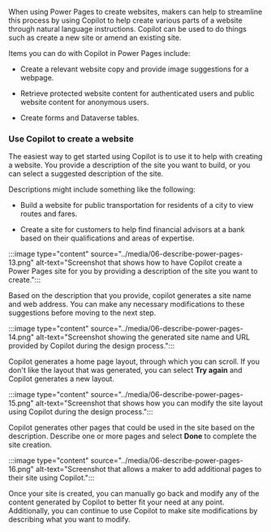 
When using Power Pages to create websites, makers can help to streamline this process by using Copilot to help create various parts of a website through natural language instructions. Copilot can be used to do things such as create a new site or amend an existing site.

Items you can do with Copilot in Power Pages include: 

- Create a relevant website copy and provide image suggestions for a webpage.

- Retrieve protected website content for authenticated users and public website content for anonymous users.

- Create forms and Dataverse tables.


### Use Copilot to create a website

The easiest way to get started using Copilot is to use it to help with creating a website. You provide a description of the site you want to build, or you can select a suggested description of the site. 

Descriptions might include something like the following: 

- Build a website for public transportation for residents of a city to view routes and fares.

- Create a site for customers to help find financial advisors at a bank based on their qualifications and areas of expertise.

:::image type="content" source="../media/06-describe-power-pages-13.png" alt-text="Screenshot that shows how to have Copilot create a Power Pages site for you by providing a description of the site you want to create.":::

Based on the description that you provide, copilot generates a site name and web address. You can make any necessary modifications to these suggestions before moving to the next step. 

:::image type="content" source="../media/06-describe-power-pages-14.png" alt-text="Screenshot showing the generated site name and URL provided by Copilot during the design process.":::

Copilot generates a home page layout, through which you can scroll. If you don't like the layout that was generated, you can select **Try again** and Copilot generates a new layout. 

:::image type="content" source="../media/06-describe-power-pages-15.png" alt-text="Screenshot that shows how you can modify the site layout using Copilot during the design process.":::

Copilot generates other pages that could be used in the site based on the description. Describe one or more pages and select **Done** to complete the site creation.

:::image type="content" source="../media/06-describe-power-pages-16.png" alt-text="Screenshot that allows a maker to add additional pages to their site using Copilot.":::

Once your site is created, you can manually go back and modify any of the content generated by Copilot to better fit your need at any point. Additionally, you can continue to use Copilot to make site modifications by describing what you want to modify. 